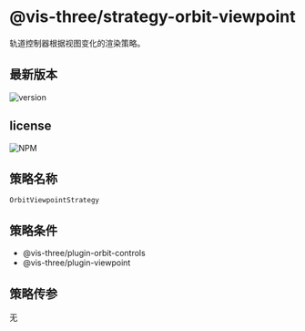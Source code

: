 # @vis-three/strategy-orbit-viewpoint

轨道控制器根据视图变化的渲染策略。

## 最新版本

<img alt="version" src="https://img.shields.io/npm/v/@vis-three/strategy-orbit-viewpoint">

## license

<img alt="NPM" src="https://img.shields.io/npm/l/@vis-three/strategy-orbit-viewpoint?color=blue">

## 策略名称

`OrbitViewpointStrategy`

## 策略条件

- @vis-three/plugin-orbit-controls
- @vis-three/plugin-viewpoint

## 策略传参

无
